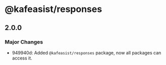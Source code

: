 # @kafeasist/responses

## 2.0.0

### Major Changes

-   949940d: Added `@kafeasist/responses` package, now all packages can access it.
